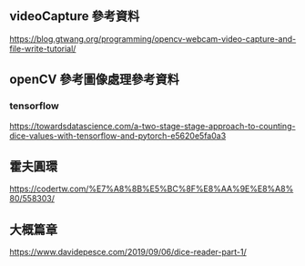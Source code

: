 
## videoCapture 參考資料
https://blog.gtwang.org/programming/opencv-webcam-video-capture-and-file-write-tutorial/

## openCV 參考圖像處理參考資料


### tensorflow

https://towardsdatascience.com/a-two-stage-stage-approach-to-counting-dice-values-with-tensorflow-and-pytorch-e5620e5fa0a3


## 霍夫圓環 

https://codertw.com/%E7%A8%8B%E5%BC%8F%E8%AA%9E%E8%A8%80/558303/


## 大概篇章
https://www.davidepesce.com/2019/09/06/dice-reader-part-1/